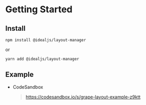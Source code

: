 # Getting Started

## Install

```
npm install @idealjs/layout-manager
```
or
```
yarn add @idealjs/layout-manager
```

## Example

- CodeSandbox
    > https://codesandbox.io/s/grape-layout-example-z9ktt
